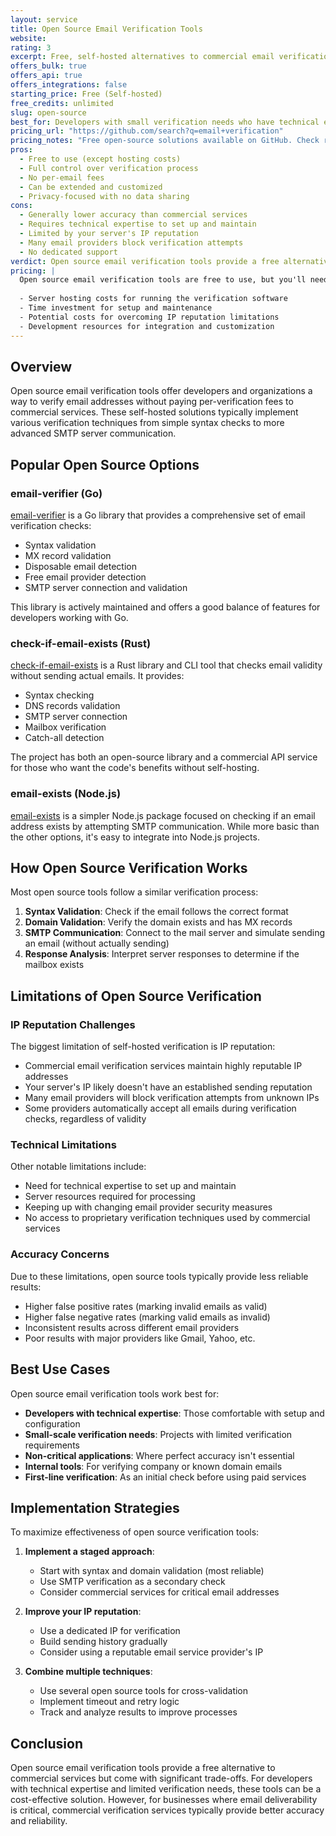```yaml
---
layout: service
title: Open Source Email Verification Tools
website: 
rating: 3
excerpt: Free, self-hosted alternatives to commercial email verification services that can be effective for some use cases but typically provide less reliable results.
offers_bulk: true
offers_api: true
offers_integrations: false
starting_price: Free (Self-hosted)
free_credits: unlimited
slug: open-source
best_for: Developers with small verification needs who have technical expertise
pricing_url: "https://github.com/search?q=email+verification"
pricing_notes: "Free open-source solutions available on GitHub. Check repositories like email-verifier (Go), check-if-email-exists (Rust), and others. Requires self-hosting and technical setup. Server costs vary by usage."
pros:
  - Free to use (except hosting costs)
  - Full control over verification process
  - No per-email fees
  - Can be extended and customized
  - Privacy-focused with no data sharing
cons:
  - Generally lower accuracy than commercial services
  - Requires technical expertise to set up and maintain
  - Limited by your server's IP reputation
  - Many email providers block verification attempts
  - No dedicated support
verdict: Open source email verification tools provide a free alternative to commercial services, but they come with significant trade-offs in terms of accuracy and ease of use. Due to how SMTP verification and anti-spam measures work, self-hosted solutions typically can't match the results of specialized commercial services with established IP reputations. These tools are best suited for developers who have technical expertise, limited verification needs, and are willing to accept lower accuracy rates.
pricing: |
  Open source email verification tools are free to use, but you'll need to consider:
  
  - Server hosting costs for running the verification software
  - Time investment for setup and maintenance
  - Potential costs for overcoming IP reputation limitations
  - Development resources for integration and customization
---
```


## Overview

Open source email verification tools offer developers and organizations a way to verify email addresses without paying per-verification fees to commercial services. These self-hosted solutions typically implement various verification techniques from simple syntax checks to more advanced SMTP server communication.

## Popular Open Source Options

### email-verifier (Go)

[email-verifier](https://github.com/AfterShip/email-verifier) is a Go library that provides a comprehensive set of email verification checks:

- Syntax validation
- MX record validation
- Disposable email detection
- Free email provider detection
- SMTP server connection and validation

This library is actively maintained and offers a good balance of features for developers working with Go.

### check-if-email-exists (Rust)

[check-if-email-exists](https://github.com/reacherhq/check-if-email-exists) is a Rust library and CLI tool that checks email validity without sending actual emails. It provides:

- Syntax checking
- DNS records validation
- SMTP server connection
- Mailbox verification
- Catch-all detection

The project has both an open-source library and a commercial API service for those who want the code's benefits without self-hosting.

### email-exists (Node.js)

[email-exists](https://github.com/MarkTiedemann/email-exists) is a simpler Node.js package focused on checking if an email address exists by attempting SMTP communication. While more basic than the other options, it's easy to integrate into Node.js projects.

## How Open Source Verification Works

Most open source tools follow a similar verification process:

1. **Syntax Validation**: Check if the email follows the correct format
2. **Domain Validation**: Verify the domain exists and has MX records
3. **SMTP Communication**: Connect to the mail server and simulate sending an email (without actually sending)
4. **Response Analysis**: Interpret server responses to determine if the mailbox exists

## Limitations of Open Source Verification

### IP Reputation Challenges

The biggest limitation of self-hosted verification is IP reputation:

- Commercial email verification services maintain highly reputable IP addresses
- Your server's IP likely doesn't have an established sending reputation
- Many email providers will block verification attempts from unknown IPs
- Some providers automatically accept all emails during verification checks, regardless of validity

### Technical Limitations

Other notable limitations include:

- Need for technical expertise to set up and maintain
- Server resources required for processing
- Keeping up with changing email provider security measures
- No access to proprietary verification techniques used by commercial services

### Accuracy Concerns

Due to these limitations, open source tools typically provide less reliable results:

- Higher false positive rates (marking invalid emails as valid)
- Higher false negative rates (marking valid emails as invalid)
- Inconsistent results across different email providers
- Poor results with major providers like Gmail, Yahoo, etc.

## Best Use Cases

Open source email verification tools work best for:

- **Developers with technical expertise**: Those comfortable with setup and configuration
- **Small-scale verification needs**: Projects with limited verification requirements
- **Non-critical applications**: Where perfect accuracy isn't essential
- **Internal tools**: For verifying company or known domain emails
- **First-line verification**: As an initial check before using paid services

## Implementation Strategies

To maximize effectiveness of open source verification tools:

1. **Implement a staged approach**:
   - Start with syntax and domain validation (most reliable)
   - Use SMTP verification as a secondary check
   - Consider commercial services for critical email addresses

2. **Improve your IP reputation**:
   - Use a dedicated IP for verification
   - Build sending history gradually
   - Consider using a reputable email service provider's IP

3. **Combine multiple techniques**:
   - Use several open source tools for cross-validation
   - Implement timeout and retry logic
   - Track and analyze results to improve processes

## Conclusion

Open source email verification tools provide a free alternative to commercial services but come with significant trade-offs. For developers with technical expertise and limited verification needs, these tools can be a cost-effective solution. However, for businesses where email deliverability is critical, commercial verification services typically provide better accuracy and reliability.